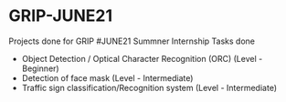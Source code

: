 # GRIP-JUNE21

Projects done for GRIP #JUNE21 Summner Internship
Tasks done 
* Object Detection / Optical Character Recognition (ORC) (Level - Beginner)
* Detection of face mask (Level - Intermediate)
* Traffic sign classification/Recognition system (Level - Intermediate)

